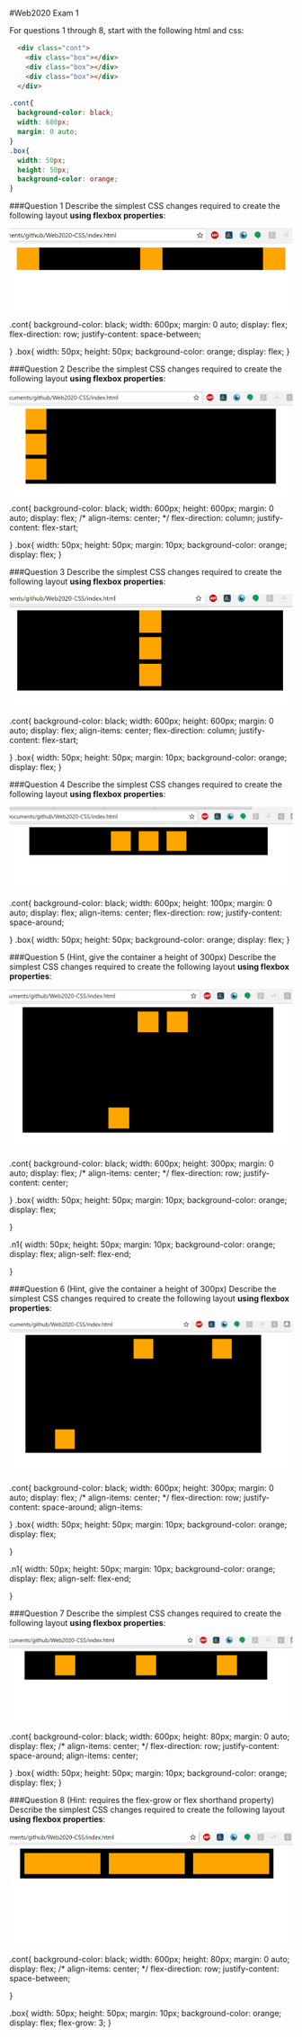 #Web2020 Exam 1

For questions 1 through 8, start with the following html and css:

```html
  <div class="cont">
    <div class="box"></div>
    <div class="box"></div>
    <div class="box"></div>
  </div>
```

```css
.cont{
  background-color: black;
  width: 600px;
  margin: 0 auto;
}
.box{
  width: 50px;
  height: 50px;
  background-color: orange;
}
```

###Question 1
Describe the simplest CSS changes required to create the following layout **using flexbox properties**:

![Question 1](q1.png)

.cont{
    background-color: black;
    width: 600px;
    margin: 0 auto;
    display: flex;
    flex-direction: row;
    justify-content: space-between;
  
  }
  .box{
    width: 50px;
    height: 50px;
    background-color: orange;
    display: flex;
  }

###Question 2
Describe the simplest CSS changes required to create the following layout **using flexbox properties**:

![Question 2](q2.png)
.cont{
    background-color: black;
    width: 600px;
    height: 600px;
    margin: 0 auto;
    display: flex;
    /* align-items: center; */
    flex-direction: column;
    justify-content: flex-start; 
      
  }
  .box{
    width: 50px;
    height: 50px;
    margin: 10px;
    background-color: orange;
    display: flex;
  }


###Question 3
Describe the simplest CSS changes required to create the following layout **using flexbox properties**:

![Question 3](q3.png)

.cont{
    background-color: black;
    width: 600px;
    height: 600px;
    margin: 0 auto;
    display: flex;
    align-items: center;
    flex-direction: column;
    justify-content: flex-start; 
      
  }
  .box{
    width: 50px;
    height: 50px;
    margin: 10px;
    background-color: orange;
    display: flex;
  }

###Question 4
Describe the simplest CSS changes required to create the following layout **using flexbox properties**:

![Question 4](q4.png)

.cont{
    background-color: black;
    width: 600px;
    height: 100px;
    margin: 0 auto;
    display: flex;
    align-items: center;
    flex-direction: row;
    justify-content:  space-around; 
      
  }
  .box{
    width: 50px;
    height: 50px;
    background-color: orange;
    display: flex;
  }

###Question 5
(Hint, give the container a height of 300px)
Describe the simplest CSS changes required to create the following layout **using flexbox properties**:

![Question 5](q5.png)

.cont{
    background-color: black;
    width: 600px;
    height: 300px;
    margin: 0 auto;
    display: flex;
    /* align-items: center; */
    flex-direction: row;
    justify-content: center; 
      
  }
  .box{
    width: 50px;
    height: 50px;
    margin: 10px;
    background-color: orange;
    display: flex;
    
  }

  .n1{
    width: 50px;
    height: 50px;
    margin: 10px;
    background-color: orange;
    display: flex;
    align-self: flex-end;
    
  }

###Question 6
(Hint, give the container a height of 300px)
Describe the simplest CSS changes required to create the following layout **using flexbox properties**:

![Question 6](q6.png)

.cont{
    background-color: black;
    width: 600px;
    height: 300px;
    margin: 0 auto;
    display: flex;
    /* align-items: center; */
    flex-direction: row;
    justify-content: space-around;
    align-items: 
      
  }
  .box{
    width: 50px;
    height: 50px;
    margin: 10px;
    background-color: orange;
    display: flex;
    
  }

  .n1{
    width: 50px;
    height: 50px;
    margin: 10px;
    background-color: orange;
    display: flex;
    align-self: flex-end;
    
  }

###Question 7
Describe the simplest CSS changes required to create the following layout **using flexbox properties**:

![Question 7](q7.png)

.cont{
    background-color: black;
    width: 600px;
    height: 80px;
    margin: 0 auto;
    display: flex;
    /* align-items: center; */
    flex-direction: row;
    justify-content: space-around;
    align-items: center;
      
  }
  .box{
    width: 50px;
    height: 50px;
    margin: 10px;
    background-color: orange;
    display: flex;
  }

###Question 8
(Hint: requires the flex-grow or flex shorthand property)
Describe the simplest CSS changes required to create the following layout **using flexbox properties**:

![Question 8](q8.png)

.cont{
    background-color: black;
    width: 600px;
    height: 80px;
    margin: 0 auto;
    display: flex;
    /* align-items: center; */
    flex-direction: row;
    justify-content: space-between;
    
  }

  .box{
    width: 50px;
    height: 50px;
    margin: 10px;
    background-color: orange;
    display: flex;
    flex-grow: 3;
  }
